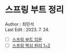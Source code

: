 # 스프링 부트 정리
Author : 최민석      
Last Edit : 2023. 7. 24.
- [ ] [스프링 부트 입문](https://spring.lemon7z.xyz/SpringIntroduction/)
- [ ] [스프링 핵심 원리 1~2](https://spring.lemon7z.xyz/SpringCorePrinciple1to2/)
